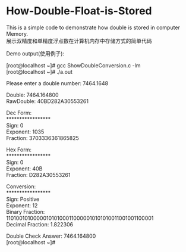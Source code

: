 # How-Double-Float-is-Stored

This is a simple code to demonstrate how double is stored in computer Memory.</br>
展示双精度和单精度浮点数在计算机内存中存储方式的简单代码

Demo output(使用例子):</br>

[root@localhost ~]# gcc ShowDoubleConversion.c  -lm</br>
[root@localhost ~]# ./a.out</br>

Please enter a double number: 7464.1648</br>

Double: 7464.164800</br>
RawDouble: 40BD282A30553261</br>

Dec Form:</br>
*****************</br>
Sign: 0</br>
Exponent: 1035</br>
Fraction: 3703336361865825</br>


Hex Form:</br>
*****************</br>
Sign: 0</br>
Exponent: 40B</br>
Fraction: D282A30553261</br>


Conversion:</br>
*****************</br>
Sign: Positive</br>
Exponent: 12</br>
Binary Fraction: 1101001010000010101000110000010101010011001001100001</br>
Decimal Fraction: 1.822306</br>


Double Check Answer: 7464.164800</br>
[root@localhost ~]#</br>
